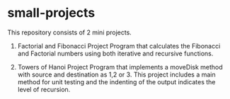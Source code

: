 # small-projects
This repository consists of 2 mini projects.
1. Factorial and Fibonacci Project
Program that calculates the Fibonacci and Factorial numbers using both iterative and recursive functions.

2. Towers of Hanoi Project
Program that implements a moveDisk method with source and destination as 1,2 or 3. This project includes a main method for unit testing and the indenting of the output indicates the level of recursion. 
